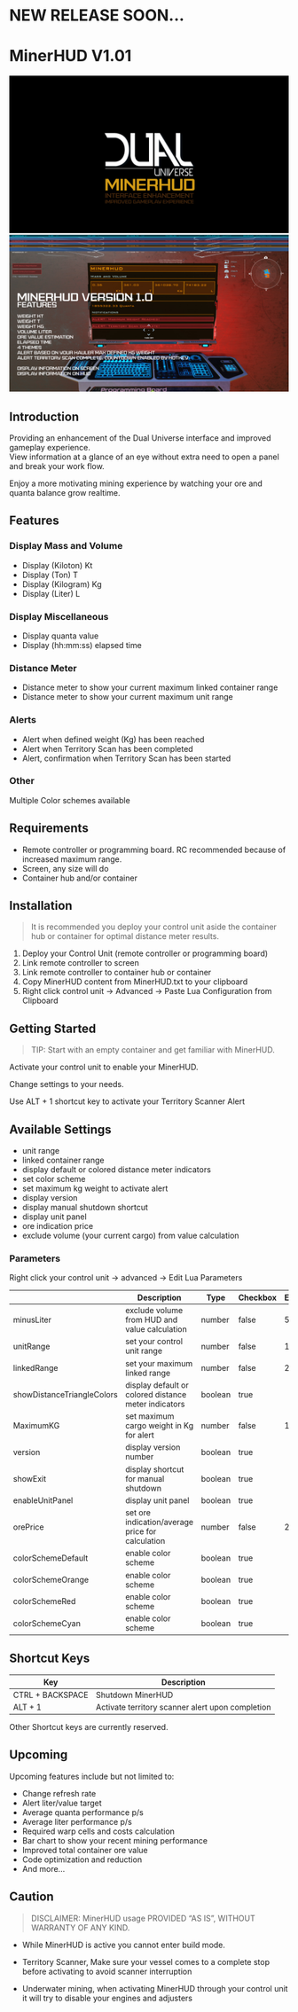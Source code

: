 # NEW RELEASE SOON... #

# MinerHUD V1.01 #
![MinerHUD](https://raw.githubusercontent.com/metric-CobraTec/MinerHUD/main/screenshots/minerhud.jpg)
![MinerHUDv1](https://raw.githubusercontent.com/metric-CobraTec/MinerHUD/main/screenshots/MinerHUDv1.jpg)

## Introduction ##
Providing an enhancement of the Dual Universe interface and improved gameplay experience.<br>
View information at a glance of an eye without extra need to open a panel and break your work flow.

Enjoy a more motivating mining experience by watching your ore and quanta balance grow realtime.

## Features ##
### Display Mass and Volume ###
- Display (Kiloton) Kt
- Display (Ton) T
- Display (Kilogram) Kg
- Display (Liter) L

### Display Miscellaneous ###
- Display quanta value
- Display (hh:mm:ss) elapsed time

### Distance Meter ###
- Distance meter to show your current maximum linked container range
- Distance meter to show your current maximum unit range

### Alerts ###
- Alert when defined weight (Kg) has been reached
- Alert when Territory Scan has been completed
- Alert, confirmation when Territory Scan has been started

### Other ###
Multiple Color schemes available

## Requirements ##
- Remote controller or programming board. RC recommended because of increased maximum range.
- Screen, any size will do
- Container hub and/or container

## Installation ##
> It is recommended you deploy your control unit aside the container hub or container for optimal distance meter results.

1. Deploy your Control Unit (remote controller or programming board)
2. Link remote controller to screen
3. Link remote controller to container hub or container
4. Copy MinerHUD content from MinerHUD.txt to your clipboard
4. Right click control unit -> Advanced -> Paste Lua Configuration from Clipboard

## Getting Started ##
> TIP: Start with an empty container and get familiar with MinerHUD.

Activate your control unit to enable your MinerHUD.

Change settings to your needs.

Use ALT + 1 shortcut key to activate your Territory Scanner Alert

## Available Settings ##
- unit range
- linked container range
- display default or colored distance meter indicators
- set color scheme
- set maximum kg weight to activate alert
- display version
- display manual shutdown shortcut
- display unit panel
- ore indication price
- exclude volume (your current cargo) from value calculation

### Parameters ###
Right click your control unit -> advanced -> Edit Lua Parameters

|                            | Description                                          | Type    | Checkbox | Example |
|----------------------------|------------------------------------------------------|---------|----------|---------|
| minusLiter                 | exclude volume from HUD and value calculation        | number  | false    | 5000.75 |
| unitRange                  | set your control unit range                          | number  | false    | 1000    |
| linkedRange                | set your maximum linked range                        | number  | false    | 250     |
| showDistanceTriangleColors | display default or colored distance meter indicators | boolean | true     |         |
| MaximumKG                  | set maximum cargo weight in Kg for alert             | number  | false    | 10000   |
| version                    | display version number                               | boolean | true     |         |
| showExit                   | display shortcut for manual shutdown                 | boolean | true     |         |
| enableUnitPanel            | display unit panel                                   | boolean | true     |         |
| orePrice                   | set ore indication/average price for calculation     | number  | false    | 25.01   |
| colorSchemeDefault         | enable color scheme                                  | boolean | true     |         |
| colorSchemeOrange          | enable color scheme                                  | boolean | true     |         |
| colorSchemeRed             | enable color scheme                                  | boolean | true     |         |
| colorSchemeCyan            | enable color scheme                                  | boolean | true     |         |

## Shortcut Keys ##
| Key   | Description                    |
|-------|--------------------------------|
| CTRL + BACKSPACE | Shutdown MinerHUD |
| ALT + 1 | Activate territory scanner alert upon completion |

Other Shortcut keys are currently reserved.

## Upcoming ##
Upcoming features include but not limited to:

- Change refresh rate
- Alert liter/value target
- Average quanta performance p/s
- Average liter performance p/s
- Required warp cells and costs calculation
- Bar chart to show your recent mining performance
- Improved total container ore value
- Code optimization and reduction
- And more...

## Caution ##
> DISCLAIMER: MinerHUD usage PROVIDED “AS IS”, WITHOUT WARRANTY OF ANY KIND.

- While MinerHUD is active you cannot enter build mode.

- Territory Scanner, Make sure your vessel comes to a complete stop before activating to avoid scanner interruption

- Underwater mining, when activating MinerHUD through your control unit it will try to disable your engines and adjusters
